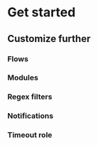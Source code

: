 # Get started

## Customize further

### Flows

### Modules

### Regex filters

### Notifications

### Timeout role
